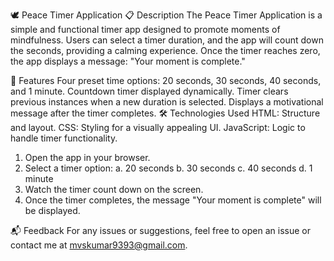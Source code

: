 🕊️ Peace Timer Application
📋 Description
The Peace Timer Application is a simple and functional timer app designed to promote moments of mindfulness. Users can select a timer duration, and the app will count down the seconds, providing a calming experience. Once the timer reaches zero, the app displays a message: "Your moment is complete."

🚀 Features
Four preset time options: 20 seconds, 30 seconds, 40 seconds, and 1 minute.
Countdown timer displayed dynamically.
Timer clears previous instances when a new duration is selected.
Displays a motivational message after the timer completes.
🛠️ Technologies Used
HTML: Structure and layout.
CSS: Styling for a visually appealing UI.
JavaScript: Logic to handle timer functionality.

1. Open the app in your browser.
2. Select a timer option:
 a. 20 seconds
 b. 30 seconds
 c. 40 seconds
 d. 1 minute
3. Watch the timer count down on the screen.
4. Once the timer completes, the message "Your moment is complete" will be displayed.

📬 Feedback
For any issues or suggestions, feel free to open an issue or contact me at mvskumar9393@gmail.com.
